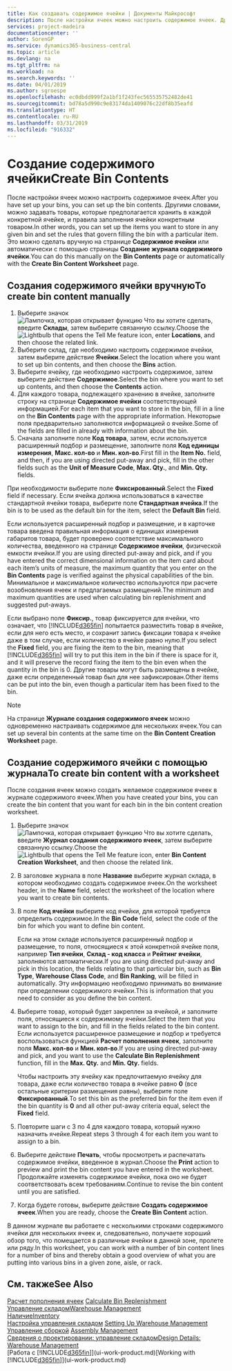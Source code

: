 ```yaml
---
title: Как создавать содержимое ячейки | Документы Майкрософт
description: После настройки ячеек можно настроить содержимое ячеек. Другими словами, можно задавать товары, которые предполагается хранить в каждой конкретной ячейке, и правила заполнения ячейки конкретным товаром.
services: project-madeira
documentationcenter: ''
author: SorenGP
ms.service: dynamics365-business-central
ms.topic: article
ms.devlang: na
ms.tgt_pltfrm: na
ms.workload: na
ms.search.keywords: ''
ms.date: 04/01/2019
ms.author: sgroespe
ms.openlocfilehash: ec0dbdd999f2a1bf1f243fec565535752482de41
ms.sourcegitcommit: bd78a5d990c9e83174da1409076c22df8b35eafd
ms.translationtype: HT
ms.contentlocale: ru-RU
ms.lasthandoff: 03/31/2019
ms.locfileid: "916332"
---
```

# <a name="create-bin-contents"></a><span data-ttu-id="c8d0b-104">Создание содержимого ячейки</span><span class="sxs-lookup"><span data-stu-id="c8d0b-104">Create Bin Contents</span></span>
<span data-ttu-id="c8d0b-105">После настройки ячеек можно настроить содержимое ячеек.</span><span class="sxs-lookup"><span data-stu-id="c8d0b-105">After you have set up your bins, you can set up the bin contents.</span></span> <span data-ttu-id="c8d0b-106">Другими словами, можно задавать товары, которые предполагается хранить в каждой конкретной ячейке, и правила заполнения ячейки конкретным товаром.</span><span class="sxs-lookup"><span data-stu-id="c8d0b-106">In other words, you can set up the items you want to store in any given bin and set the rules that govern filling the bin with a particular item.</span></span> <span data-ttu-id="c8d0b-107">Это можно сделать вручную на странице **Содержимое ячейки** или автоматически с помощью страницы **Создание журнала содержимого ячейки**.</span><span class="sxs-lookup"><span data-stu-id="c8d0b-107">You can do this manually on the **Bin Contents** page or automatically with the **Create Bin Content Worksheet** page.</span></span>

## <a name="to-create-bin-content-manually"></a><span data-ttu-id="c8d0b-108">Создания содержимого ячейки вручную</span><span class="sxs-lookup"><span data-stu-id="c8d0b-108">To create bin content manually</span></span>  
1.  <span data-ttu-id="c8d0b-109">Выберите значок ![Лампочка, которая открывает функцию Что вы хотите сделать](media/ui-search/search_small.png "Что вы хотите сделать"), введите **Склады**, затем выберите связанную ссылку.</span><span class="sxs-lookup"><span data-stu-id="c8d0b-109">Choose the ![Lightbulb that opens the Tell Me feature](media/ui-search/search_small.png "Tell me what you want to do") icon, enter **Locations**, and then choose the related link.</span></span>  
2.  <span data-ttu-id="c8d0b-110">Выберите склад, где необходимо настроить содержимое ячейки, затем выберите действие **Ячейки**.</span><span class="sxs-lookup"><span data-stu-id="c8d0b-110">Select the location where you want to set up bin contents,  and then choose the **Bins** action.</span></span>  
3.  <span data-ttu-id="c8d0b-111">Выберите ячейку, где необходимо настроить содержимое, затем выберите действие **Содержимое**.</span><span class="sxs-lookup"><span data-stu-id="c8d0b-111">Select the bin where you want to set up contents, and then choose the **Contents** action.</span></span>  
4.  <span data-ttu-id="c8d0b-112">Для каждого товара, подлежащего хранению в ячейке, заполните строку на странице **Содержимое ячейки** соответствующей информацией.</span><span class="sxs-lookup"><span data-stu-id="c8d0b-112">For each item that you want to store in the bin, fill in a line on the **Bin Contents** page with the appropriate information.</span></span> <span data-ttu-id="c8d0b-113">Некоторые поля предварительно заполняются информацией о ячейке.</span><span class="sxs-lookup"><span data-stu-id="c8d0b-113">Some of the fields are filled in already with information about the bin.</span></span>  
5.  <span data-ttu-id="c8d0b-114">Сначала заполните поле **Код товара**, затем, если используется расширенный подбор и размещение, заполните поля **Код единицы измерения**, **Макс. кол-во** и **Мин. кол-во**.</span><span class="sxs-lookup"><span data-stu-id="c8d0b-114">First fill in the **Item No.** field, and then, if you are using directed put-away and pick, fill in the other fields such as the **Unit of Measure Code**, **Max. Qty.**, and **Min. Qty.** fields.</span></span>  

<span data-ttu-id="c8d0b-115">При необходимости выберите поле **Фиксированный**.</span><span class="sxs-lookup"><span data-stu-id="c8d0b-115">Select the **Fixed** field if necessary.</span></span> <span data-ttu-id="c8d0b-116">Если ячейка должна использоваться в качестве стандартной ячейки товара, выберите поле **Стандартная ячейка**.</span><span class="sxs-lookup"><span data-stu-id="c8d0b-116">If the bin is to be used as the default bin for the item, select the **Default Bin** field.</span></span>  

<span data-ttu-id="c8d0b-117">Если используется расширенный подбор и размещение, и в карточке товара введена правильная информация о единицах измерения габаритов товара, будет проверено соответствие максимального количества, введенного на странице **Содержимое ячейки**, физической емкости ячейки.</span><span class="sxs-lookup"><span data-stu-id="c8d0b-117">If you are using directed put-away and pick, and if you have entered the correct dimensional information on the item card about each item’s units of measure, the maximum quantity that you enter on the **Bin Contents** page is verified against the physical capabilities of the bin.</span></span> <span data-ttu-id="c8d0b-118">Минимальное и максимальное количество используются при расчете возобновления ячеек и предлагаемых размещений.</span><span class="sxs-lookup"><span data-stu-id="c8d0b-118">The minimum and maximum quantities are used when calculating bin replenishment and suggested put-aways.</span></span>  

<span data-ttu-id="c8d0b-119">Если выбрано поле **Фиксир.**, товар фиксируется для ячейки, что означает, что [!INCLUDE[d365fin](includes/d365fin_md.md)] попытается разместить товар в ячейке, если для него есть место, и сохранит запись фиксации товара к ячейке даже в том случае, если количество в ячейке равно нулю.</span><span class="sxs-lookup"><span data-stu-id="c8d0b-119">If you select the **Fixed** field, you are fixing the item to the bin, meaning that [!INCLUDE[d365fin](includes/d365fin_md.md)] will try to put this item in the bin if there is space for it, and it will preserve the record fixing the item to the bin even when the quantity in the bin is 0.</span></span> <span data-ttu-id="c8d0b-120">Другие товары могут быть размещены в ячейке, даже если определенный товар был для нее зафиксирован.</span><span class="sxs-lookup"><span data-stu-id="c8d0b-120">Other items can be put into the bin, even though a particular item has been fixed to the bin.</span></span>  

> [!NOTE]  
>  <span data-ttu-id="c8d0b-121">На странице **Журнале создания содержимого ячеек** можно одновременно настраивать содержимое для нескольких ячеек.</span><span class="sxs-lookup"><span data-stu-id="c8d0b-121">You can set up several bin contents at the same time on the **Bin Content Creation Worksheet** page.</span></span>  

## <a name="to-create-bin-content-with-a-worksheet"></a><span data-ttu-id="c8d0b-122">Создание содержимого ячейки с помощью журнала</span><span class="sxs-lookup"><span data-stu-id="c8d0b-122">To create bin content with a worksheet</span></span>  
<span data-ttu-id="c8d0b-123">После создания ячеек можно создать желаемое содержимое ячеек в журнале содержимого ячеек.</span><span class="sxs-lookup"><span data-stu-id="c8d0b-123">When you have created your bins, you can create the bin content that you want for each bin in the bin content creation worksheet.</span></span>

1.  <span data-ttu-id="c8d0b-124">Выберите значок ![Лампочка, которая открывает функцию Что вы хотите сделать](media/ui-search/search_small.png "Что вы хотите сделать"), введите **Журнал создания содержимого ячеек**, затем выберите связанную ссылку.</span><span class="sxs-lookup"><span data-stu-id="c8d0b-124">Choose the ![Lightbulb that opens the Tell Me feature](media/ui-search/search_small.png "Tell me what you want to do") icon, enter **Bin Content Creation Worksheet**, and then choose the related link.</span></span>  
2.  <span data-ttu-id="c8d0b-125">В заголовке журнала в поле **Название** выберите журнал склада, в котором необходимо создать содержимое ячеек.</span><span class="sxs-lookup"><span data-stu-id="c8d0b-125">On the worksheet header, in the **Name** field, select the worksheet of the location where you want to create bin contents.</span></span>  
3.  <span data-ttu-id="c8d0b-126">В поле **Код ячейки** выберите код ячейки, для которой требуется определить содержимое.</span><span class="sxs-lookup"><span data-stu-id="c8d0b-126">In the **Bin Code** field, select the code of the bin for which you want to define bin content.</span></span>   

    <span data-ttu-id="c8d0b-127">Если на этом складе используется расширенный подбор и размещение, то поля, относящиеся к этой конкретной ячейке поля, например **Тип ячейки**, **Склад - код класса** и **Рейтинг ячейки**, заполняются автоматически.</span><span class="sxs-lookup"><span data-stu-id="c8d0b-127">If you are using directed put-away and pick in this location, the fields relating to that particular bin, such as **Bin Type**, **Warehouse Class Code**, and **Bin Ranking**, will be filled in automatically.</span></span> <span data-ttu-id="c8d0b-128">Эту информацию необходимо принимать во внимание при определении содержимого ячейки.</span><span class="sxs-lookup"><span data-stu-id="c8d0b-128">This is information that you need to consider as you define the bin content.</span></span>  
4.  <span data-ttu-id="c8d0b-129">Выберите товар, который будет закреплен за ячейкой, и заполните поля, относящиеся к содержимому ячейки.</span><span class="sxs-lookup"><span data-stu-id="c8d0b-129">Select the item that you want to assign to the bin, and fill in the fields related to the bin content.</span></span> <span data-ttu-id="c8d0b-130">Если используется расширенное размещение и подбор и требуется воспользоваться функцией **Расчет пополнения ячеек**, заполните поля **Макс. кол-во** и **Мин. кол-во**.</span><span class="sxs-lookup"><span data-stu-id="c8d0b-130">If you are using directed put-away and pick, and you want to use the **Calculate Bin Replenishment** function, fill in the **Max. Qty.** and **Min. Qty.** fields.</span></span>  

    <span data-ttu-id="c8d0b-131">Чтобы настроить эту ячейку как предпочитаемую ячейку для товара, даже если количество товара в ячейке равно **0** (все остальные критерии размещения равны), выберите поле **Фиксированный**.</span><span class="sxs-lookup"><span data-stu-id="c8d0b-131">To set this bin as the preferred bin for the item even if the bin quantity is **0** and all other put-away criteria equal, select the **Fixed** field.</span></span>  
5.  <span data-ttu-id="c8d0b-132">Повторите шаги с 3 по 4 для каждого товара, который нужно назначить ячейке.</span><span class="sxs-lookup"><span data-stu-id="c8d0b-132">Repeat steps 3 through 4 for each item you want to assign to a bin.</span></span>  
6.  <span data-ttu-id="c8d0b-133">Выберите действие **Печать**, чтобы просмотреть и распечатать содержимое ячейки, введенное в журнал.</span><span class="sxs-lookup"><span data-stu-id="c8d0b-133">Choose the **Print** action to preview and print the bin content you have entered in the worksheet.</span></span> <span data-ttu-id="c8d0b-134">Продолжайте изменять содержимое ячейки, пока оно не будет соответствовать всем требованиям.</span><span class="sxs-lookup"><span data-stu-id="c8d0b-134">Continue to revise the bin content until you are satisfied.</span></span>  
7.  <span data-ttu-id="c8d0b-135">Когда будете готовы, выберите действие **Создать содержимое ячеек**.</span><span class="sxs-lookup"><span data-stu-id="c8d0b-135">When you are ready, choose the **Create Bin Content** action.</span></span>  

<span data-ttu-id="c8d0b-136">В данном журнале вы работаете с несколькими строками содержимого ячейки для нескольких ячеек и, следовательно, получаете хороший обзор того, что помещается в различные ячейки в данной зоне, пролете или ряду.</span><span class="sxs-lookup"><span data-stu-id="c8d0b-136">In this worksheet, you can work with a number of bin content lines for a number of bins and thereby obtain a good overview of what you are putting into various bins in a given zone, aisle, or rack.</span></span>  

## <a name="see-also"></a><span data-ttu-id="c8d0b-137">См. также</span><span class="sxs-lookup"><span data-stu-id="c8d0b-137">See Also</span></span>
<span data-ttu-id="c8d0b-138">[Расчет пополнения ячеек](warehouse-how-to-calculate-bin-replenishment.md)  </span><span class="sxs-lookup"><span data-stu-id="c8d0b-138">[Calculate Bin Replenishment](warehouse-how-to-calculate-bin-replenishment.md)  </span></span>  
[<span data-ttu-id="c8d0b-139">Управление складом</span><span class="sxs-lookup"><span data-stu-id="c8d0b-139">Warehouse Management</span></span>](warehouse-manage-warehouse.md)  
[<span data-ttu-id="c8d0b-140">Наличие</span><span class="sxs-lookup"><span data-stu-id="c8d0b-140">Inventory</span></span>](inventory-manage-inventory.md)  
<span data-ttu-id="c8d0b-141">[Настройка управления складом](warehouse-setup-warehouse.md)   </span><span class="sxs-lookup"><span data-stu-id="c8d0b-141">[Setting Up Warehouse Management](warehouse-setup-warehouse.md)   </span></span>  
<span data-ttu-id="c8d0b-142">[Управление сборкой](assembly-assemble-items.md)  </span><span class="sxs-lookup"><span data-stu-id="c8d0b-142">[Assembly Management](assembly-assemble-items.md)  </span></span>  
[<span data-ttu-id="c8d0b-143">Сведения о проектировании: управление складом</span><span class="sxs-lookup"><span data-stu-id="c8d0b-143">Design Details: Warehouse Management</span></span>](design-details-warehouse-management.md)  
<span data-ttu-id="c8d0b-144">[Работа с [!INCLUDE[d365fin](includes/d365fin_md.md)]](ui-work-product.md)</span><span class="sxs-lookup"><span data-stu-id="c8d0b-144">[Working with [!INCLUDE[d365fin](includes/d365fin_md.md)]](ui-work-product.md)</span></span>
